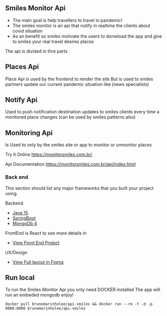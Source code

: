 
## Smiles Monitor Api

* The main goal is help travellers to travel in pandemic!
* The smiles monitor is an api that notify in realtime the clients about covid situation
* As an benefit so smiles motivate the users to donwload the app and give to smiles your real travel desires places 

The api is divided in thre parts

## Places Api
Place Api is used by the frontend to render the site
But is used to smiles partners update our current pandemic situation like (news specialists)

## Notify Api
Used to push notification destination updates to smiles clients every time a monitored place changes (can be used by smiles patterns also)

## Monitoring Api
Is Used to only by the smiles site or app to monitor or unmonitor places

Try It Online
https://monitorsmiles.com.br/

Api Documentation
https://monitorsmiles.com.br/api/index.html

### Back end

This section should list any major frameworks that you built your project using.

Backend
* [Java 15]()
* [SpringBoot]()
* [MongoDb 4]()

FrontEnd is React to see more details in
* [View Front End Project ](https://github.com/wiliamtaesunglee/monitor-de-destinos)

UX/Design
* [View Full layout in Figma ](https://www.figma.com/file/xmWZJppwyuUSq10rwH36EJ/Untitled?node-id=0%3A1)

## Run local

To run the Smiles Monitor Api you only need DOCKER installed
The app will run an embeded mongodb enjoy!

```shellsession
docker pull brunomarinholee/api-smiles && docker run --rm -t -d -p 8080:8080 brunomarinholee/api-smiles
```
